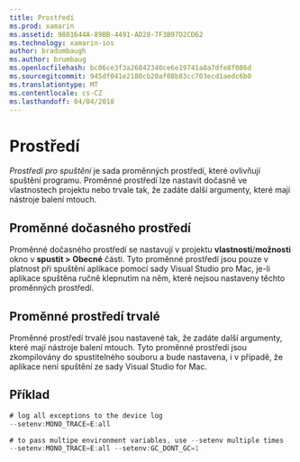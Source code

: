 ```yaml
---
title: Prostředí
ms.prod: xamarin
ms.assetid: 9801644A-89BB-4491-AD28-7F3B97D2CD62
ms.technology: xamarin-ios
author: bradumbaugh
ms.author: brumbaug
ms.openlocfilehash: bc06ce3f3a26842340ce6e19741a8a7dfe8f086d
ms.sourcegitcommit: 945df041e2180cb20af08b83cc703ecd1aedc6b0
ms.translationtype: MT
ms.contentlocale: cs-CZ
ms.lasthandoff: 04/04/2018
---
```

# <a name="environment"></a>Prostředí

*Prostředí pro spuštění* je sada proměnných prostředí, které ovlivňují spuštění programu. Proměnné prostředí lze nastavit dočasně ve vlastnostech projektu nebo trvale tak, že zadáte další argumenty, které mají nástroje balení mtouch.

## <a name="temporary-environment-variables"></a>Proměnné dočasného prostředí

Proměnné dočasného prostředí se nastavují v projektu **vlastnosti**/**možnosti** okno v **spustit > Obecné** části. Tyto proměnné prostředí jsou pouze v platnost při spuštění aplikace pomocí sady Visual Studio pro Mac, je-li aplikace spuštěna ručně klepnutím na něm, které nejsou nastaveny těchto proměnných prostředí.

## <a name="permanent-environment-variables"></a>Proměnné prostředí trvalé

Proměnné prostředí trvalé jsou nastavené tak, že zadáte další argumenty, které mají nástroje balení mtouch. Tyto proměnné prostředí jsou zkompilovány do spustitelného souboru a bude nastavena, i v případě, že aplikace není spuštění ze sady Visual Studio for Mac.

## <a name="example"></a>Příklad

```csharp
# log all exceptions to the device log
--setenv:MONO_TRACE=E:all

# to pass multipe environment variables, use --setenv multiple times
--setenv:MONO_TRACE=E:all --setenv:GC_DONT_GC=1
```

